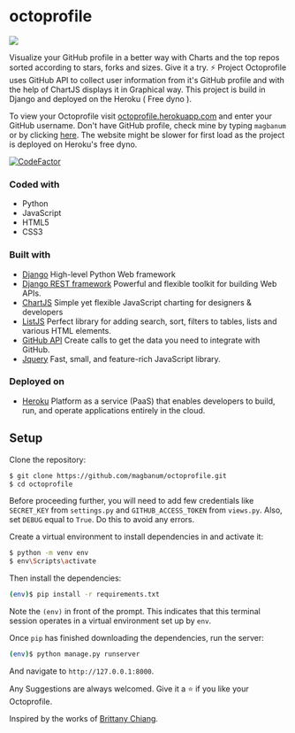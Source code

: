 # octoprofile
<kbd> <img src="https://res.cloudinary.com/magbanum/image/upload/v1624796429/Octoprofile_utkgsy.png" /> </kbd>

Visualize your GitHub profile in a better way with Charts and the top repos sorted according to stars, forks and sizes. Give it a try. ⚡
Project Octoprofile uses GitHub API to collect user information from it's GitHub profile and with the help of ChartJS displays it in Graphical way.
This project is build in Django and deployed on the Heroku ( Free dyno ).

To view your Octoprofile visit [octoprofile.herokuapp.com](https://octoprofile.herokuapp.com/) and enter your GitHub username. Don't have GitHub profile, check mine by typing `magbanum` or by clicking [here](https://octoprofile.herokuapp.com/profile/?username=magbanum).
The website might be slower for first load as the project is deployed on Heroku's free dyno.



[![CodeFactor](https://www.codefactor.io/repository/github/magbanum/octoprofile/badge)](https://www.codefactor.io/repository/github/magbanum/octoprofile)

### Coded with
- Python
- JavaScript
- HTML5
- CSS3

### Built with
- [Django](https://www.djangoproject.com/) High-level Python Web framework
- [Django REST framework](https://www.django-rest-framework.org/) Powerful and flexible toolkit for building Web APIs.
- [ChartJS](https://www.chartjs.org/) Simple yet flexible JavaScript charting for designers & developers
- [ListJS](https://listjs.com/) Perfect library for adding search, sort, filters to tables, lists and various HTML elements.
- [GitHub API](https://docs.github.com/en/rest) Create calls to get the data you need to integrate with GitHub.
- [Jquery](https://jquery.com/) Fast, small, and feature-rich JavaScript library.

### Deployed on
- [Heroku](http://heroku.com/) Platform as a service (PaaS) that enables developers to build, run, and operate applications entirely in the cloud.




## Setup

Clone the repository:

```sh
$ git clone https://github.com/magbanum/octoprofile.git
$ cd octoprofile
```

Before proceeding further, you will need to add few credentials like `SECRET_KEY` from `settings.py` and `GITHUB_ACCESS_TOKEN` from `views.py`. Also, set `DEBUG` equal to `True`.
Do this to avoid any errors.

Create a virtual environment to install dependencies in and activate it:

```sh
$ python -m venv env
$ env\Scripts\activate
```

Then install the dependencies:

```sh
(env)$ pip install -r requirements.txt
```
Note the `(env)` in front of the prompt. This indicates that this terminal
session operates in a virtual environment set up by `env`.

Once `pip` has finished downloading the dependencies, run the server:
```sh
(env)$ python manage.py runserver
```
And navigate to `http://127.0.0.1:8000`.

Any Suggestions are always welcomed. Give it a ⭐ if you like your Octoprofile.

Inspired by the works of [Brittany Chiang](https://brittanychiang.com/).

